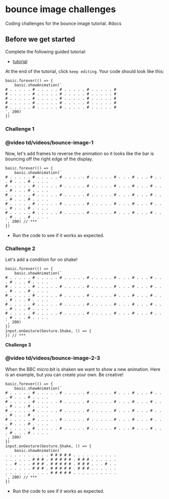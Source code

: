 # bounce image challenges

Coding challenges for the bounce image tutorial. #docs

## Before we get started

Complete the following guided tutorial:

* [tutorial](/microbit/lessons/bounce-image/tutorial)

At the end of the tutorial, click `keep editing`. Your code should look like this:

```
basic.forever(() => {
    basic.showAnimation(`
# . . . . . # . . . . . # . . . . . # . . . . . #
# . . . . . # . . . . . # . . . . . # . . . . . #
# . . . . . # . . . . . # . . . . . # . . . . . #
# . . . . . # . . . . . # . . . . . # . . . . . #
# . . . . . # . . . . . # . . . . . # . . . . . #
`, 200)
})
```

### Challenge 1

### @video td/videos/bounce-image-1

Now, let's add frames to reverse the animation so it looks like the bar is bouncing off the right edge of the display.

```
basic.forever(() => {
    basic.showAnimation(`
# . . . . . # . . . . . # . . . . . # . . . . . # . . . # . . . # . . . # . . . # . . . .
# . . . . . # . . . . . # . . . . . # . . . . . # . . . # . . . # . . . # . . . # . . . .
# . . . . . # . . . . . # . . . . . # . . . . . # . . . # . . . # . . . # . . . # . . . .
# . . . . . # . . . . . # . . . . . # . . . . . # . . . # . . . # . . . # . . . # . . . .
# . . . . . # . . . . . # . . . . . # . . . . . # . . . # . . . # . . . # . . . # . . . .
`, 200) // ***
})
```

* Run the code to see if it works as expected.

### Challenge 2

Let's add a condition for on shake!

```
basic.forever(() => {
    basic.showAnimation(`
# . . . . . # . . . . . # . . . . . # . . . . . # . . . # . . . # . . . # . . . # . . . .
# . . . . . # . . . . . # . . . . . # . . . . . # . . . # . . . # . . . # . . . # . . . .
# . . . . . # . . . . . # . . . . . # . . . . . # . . . # . . . # . . . # . . . # . . . .
# . . . . . # . . . . . # . . . . . # . . . . . # . . . # . . . # . . . # . . . # . . . .
# . . . . . # . . . . . # . . . . . # . . . . . # . . . # . . . # . . . # . . . # . . . .
`, 200)
})
input.onGesture(Gesture.Shake, () => {
}) // ***
```

**Challenge 3**

### @video td/videos/bounce-image-2-3

When the BBC micro:bit is shaken we want to show a new animation. Here is an example, but you can create your own. Be creative!

```
basic.forever(() => {
    basic.showAnimation(`
# . . . . . # . . . . . # . . . . . # . . . . . # . . . # . . . # . . . # . . . # . . . .
# . . . . . # . . . . . # . . . . . # . . . . . # . . . # . . . # . . . # . . . # . . . .
# . . . . . # . . . . . # . . . . . # . . . . . # . . . # . . . # . . . # . . . # . . . .
# . . . . . # . . . . . # . . . . . # . . . . . # . . . # . . . # . . . # . . . # . . . .
# . . . . . # . . . . . # . . . . . # . . . . . # . . . # . . . # . . . # . . . # . . . .
`, 200)
})
input.onGesture(Gesture.Shake, () => {
    basic.showAnimation(`
. . . . . . . . . . # # # # # . . . . . . . . . .
. . . . . . # # # . # # # # # . # # # . . . . . .
. . # . . . # # # . # # # # # . # # # . . . # . .
. . . . . . # # # . # # # # # . # # # . . . . . .
. . . . . . . . . . # # # # # . . . . . . . . . .
`, 200) // ***
})
```

* Run the code to see if it works as expected.
